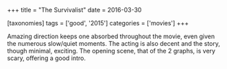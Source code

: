 +++
title = "The Survivalist"
date = 2016-03-30

[taxonomies]
tags = ['good', '2015']
categories = ['movies']
+++

Amazing direction keeps one absorbed throughout the movie, even given
the numerous slow/quiet moments. The acting is also decent and the
story, though minimal, exciting. The opening scene, that of the 2
graphs, is very scary, offering a good intro.
